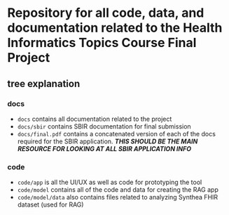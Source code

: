 # Repository for all code, data, and documentation related to the Health Informatics Topics Course Final Project

## tree explanation

### docs
- `docs` contains all documentation related to the project
- `docs/sbir` contains SBIR documentation for final submission
- `docs/final.pdf` contains a concatenated version of each of the docs required for the SBIR application. ***THIS SHOULD BE THE MAIN RESOURCE FOR LOOKING AT ALL SBIR APPLICATION INFO***

### code
- `code/app` is all the UI/UX as well as code for prototyping the tool
- `code/model` contains all of the code and data for creating the RAG app
- `code/model/data` also contains files related to analyzing Synthea FHIR dataset (used for RAG)



